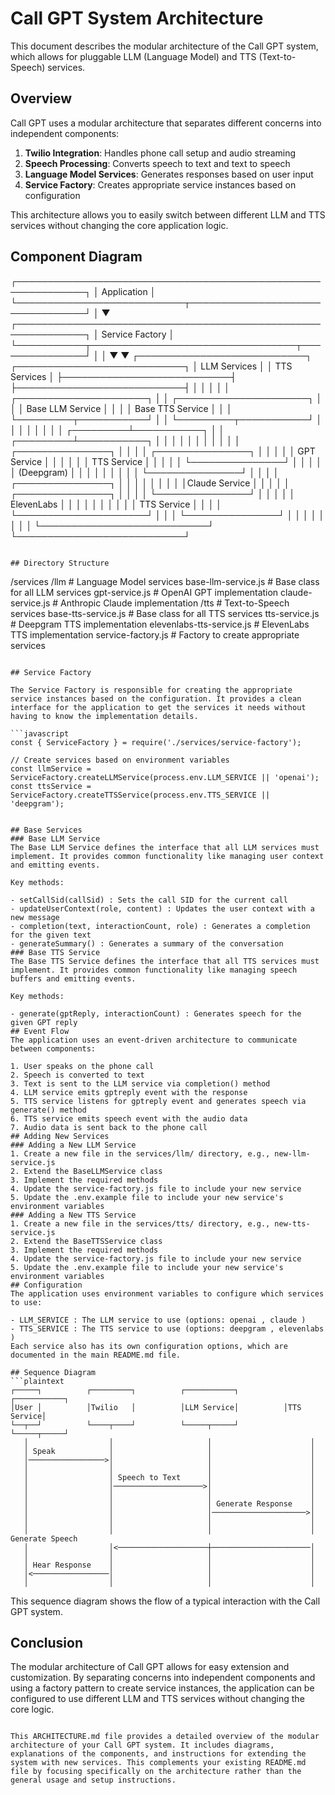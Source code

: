 # Call GPT System Architecture

This document describes the modular architecture of the Call GPT system, which allows for pluggable LLM (Language Model) and TTS (Text-to-Speech) services.

## Overview

Call GPT uses a modular architecture that separates different concerns into independent components:

1. **Twilio Integration**: Handles phone call setup and audio streaming
2. **Speech Processing**: Converts speech to text and text to speech
3. **Language Model Services**: Generates responses based on user input
4. **Service Factory**: Creates appropriate service instances based on configuration

This architecture allows you to easily switch between different LLM and TTS services without changing the core application logic.

## Component Diagram
┌─────────────────────────────────────────────────────────────┐
│                       Application                           │
└───────────────────────────┬─────────────────────────────────┘
│
▼
┌─────────────────────────────────────────────────────────────┐
│                     Service Factory                         │
└───────────┬─────────────────────────────────┬───────────────┘
│                                 │
▼                                 ▼
┌───────────────────────────┐     ┌───────────────────────────┐
│      LLM Services         │     │      TTS Services         │
├───────────────────────────┤     ├───────────────────────────┤
│                           │     │                           │
│  ┌─────────────────────┐  │     │  ┌─────────────────────┐  │
│  │  Base LLM Service   │  │     │  │  Base TTS Service   │  │
│  └─────────┬───────────┘  │     │  └─────────┬───────────┘  │
│            │              │     │            │              │
│  ┌─────────┴───────────┐  │     │  ┌─────────┴───────────┐  │
│  │                     │  │     │  │                     │  │
│  │  ┌───────────────┐  │  │     │  │  ┌───────────────┐  │  │
│  │  │  GPT Service  │  │  │     │  │  │  TTS Service  │  │  │
│  │  └───────────────┘  │  │     │  │  │  (Deepgram)   │  │  │
│  │                     │  │     │  │  └───────────────┘  │  │
│  │  ┌───────────────┐  │  │     │  │                     │  │
│  │  │Claude Service │  │  │     │  │  ┌───────────────┐  │  │
│  │  └───────────────┘  │  │     │  │  │  ElevenLabs   │  │  │
│  │                     │  │     │  │  │  TTS Service  │  │  │
│  └─────────────────────┘  │     │  │  └───────────────┘  │  │
│                           │     │  │                     │  │
└───────────────────────────┘     └───────────────────────────┘

```plaintext

## Directory Structure

 ```

/services
/llm                  # Language Model services
base-llm-service.js # Base class for all LLM services
gpt-service.js      # OpenAI GPT implementation
claude-service.js   # Anthropic Claude implementation
/tts                  # Text-to-Speech services
base-tts-service.js # Base class for all TTS services
tts-service.js      # Deepgram TTS implementation
elevenlabs-tts-service.js # ElevenLabs TTS implementation
service-factory.js    # Factory to create appropriate services

```plaintext

## Service Factory

The Service Factory is responsible for creating the appropriate service instances based on the configuration. It provides a clean interface for the application to get the services it needs without having to know the implementation details.

```javascript
const { ServiceFactory } = require('./services/service-factory');

// Create services based on environment variables
const llmService = ServiceFactory.createLLMService(process.env.LLM_SERVICE || 'openai');
const ttsService = ServiceFactory.createTTSService(process.env.TTS_SERVICE || 'deepgram');
 ```
```

## Base Services
### Base LLM Service
The Base LLM Service defines the interface that all LLM services must implement. It provides common functionality like managing user context and emitting events.

Key methods:

- setCallSid(callSid) : Sets the call SID for the current call
- updateUserContext(role, content) : Updates the user context with a new message
- completion(text, interactionCount, role) : Generates a completion for the given text
- generateSummary() : Generates a summary of the conversation
### Base TTS Service
The Base TTS Service defines the interface that all TTS services must implement. It provides common functionality like managing speech buffers and emitting events.

Key methods:

- generate(gptReply, interactionCount) : Generates speech for the given GPT reply
## Event Flow
The application uses an event-driven architecture to communicate between components:

1. User speaks on the phone call
2. Speech is converted to text
3. Text is sent to the LLM service via completion() method
4. LLM service emits gptreply event with the response
5. TTS service listens for gptreply event and generates speech via generate() method
6. TTS service emits speech event with the audio data
7. Audio data is sent back to the phone call
## Adding New Services
### Adding a New LLM Service
1. Create a new file in the services/llm/ directory, e.g., new-llm-service.js
2. Extend the BaseLLMService class
3. Implement the required methods
4. Update the service-factory.js file to include your new service
5. Update the .env.example file to include your new service's environment variables
### Adding a New TTS Service
1. Create a new file in the services/tts/ directory, e.g., new-tts-service.js
2. Extend the BaseTTSService class
3. Implement the required methods
4. Update the service-factory.js file to include your new service
5. Update the .env.example file to include your new service's environment variables
## Configuration
The application uses environment variables to configure which services to use:

- LLM_SERVICE : The LLM service to use (options: openai , claude )
- TTS_SERVICE : The TTS service to use (options: deepgram , elevenlabs )
Each service also has its own configuration options, which are documented in the main README.md file.

## Sequence Diagram
```plaintext
┌─────┐          ┌─────────┐          ┌───────────┐          ┌───────────┐
│User │          │Twilio   │          │LLM Service│          │TTS Service│
└──┬──┘          └────┬────┘          └─────┬─────┘          └─────┬─────┘
   │                  │                     │                      │
   │ Speak            │                     │                      │
   │─────────────────>│                     │                      │
   │                  │                     │                      │
   │                  │ Speech to Text      │                      │
   │                  │────────────────────>│                      │
   │                  │                     │                      │
   │                  │                     │ Generate Response    │
   │                  │                     │─────────────────────>│
   │                  │                     │                      │
   │                  │                     │                      │ Generate Speech
   │                  │<────────────────────┼──────────────────────│
   │                  │                     │                      │
   │ Hear Response    │                     │                      │
   │<─────────────────│                     │                      │
   │                  │                     │                      │
 ```

This sequence diagram shows the flow of a typical interaction with the Call GPT system.

## Conclusion
The modular architecture of Call GPT allows for easy extension and customization. By separating concerns into independent components and using a factory pattern to create service instances, the application can be configured to use different LLM and TTS services without changing the core logic.

```plaintext

This ARCHITECTURE.md file provides a detailed overview of the modular architecture of your Call GPT system. It includes diagrams, explanations of the components, and instructions for extending the system with new services. This complements your existing README.md file by focusing specifically on the architecture rather than the general usage and setup instructions.
 ```
```